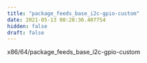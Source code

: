 ```yaml
---
title: "package_feeds_base_i2c-gpio-custom"
date: 2021-05-13 00:28:36.407754
hidden: false
draft: false
---
```


x86/64/package_feeds_base_i2c-gpio-custom

